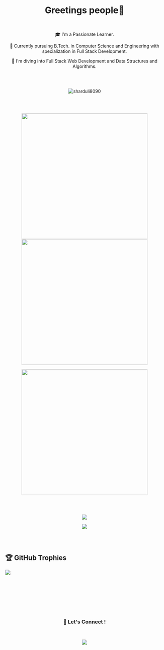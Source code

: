 <h1 align="center">Greetings people👋</h1>
<br>

<p align = "center">

</p>
<p align = "center">
🎓 I'm a Passionate Learner.
</p>
<p align = "center">
 🔭 Currently pursuing B.Tech. in Computer Science and Engineering with specialization in Full Stack Development.
</p><p align = "center">
 🌱 I'm diving into Full Stack Web Development and Data Structures and Algorithms.
</p>
<br>
<br>
<p align="center"> <img src="https://komarev.com/ghpvc/?username=sharduli8090&label=Profile%20Views&color=blueviolet&style=flat-square" alt="sharduli8090" /> </p>
<br>
<br>
<p align = "center">
  <img src = "https://github-readme-stats.vercel.app/api?username=sharduli8090&hide=contribs,prs&include_all_commits=true&theme=dracula&hide_border=true" width = 400>
  <img src = "https://github-readme-streak-stats.herokuapp.com?user=sharduli8090&theme=dracula&hide_border=true" width = 400>
</p>

<p align = "center">
  <img src = "https://github-readme-stats.vercel.app/api/top-langs/?username=sharduli8090&theme=dracula&hide_border=true"  width = 400>
 </p>
<br>
<br>
 <p align="center"> 
<img  align="center" src="https://skillicons.dev/icons?i=c,css,html,js,ts,react,java,nodejs,express,tailwind,firebase,docker&figma=10&theme=dark" />
  </p> <p align="center"> 
<img  align="center" src="https://skillicons.dev/icons?i=git,github,mongodb,netlify,postgres,postman,py,mysql,stackoverflow,discord,next,unity&vercel=10&theme=dark" />
  </p>
<br>
<br>

## 🏆 GitHub Trophies
![](https://github-profile-trophy.vercel.app/?username=sharduli8090&theme=radical&no-frame=true&no-bg=true&margin-w=4)



<br><br><br><br><br><br>

<h3 align="center">🤝 Let's Connect !</h3>

<br>

 


<p align = "center">
<a href="https://www.linkedin.com/in/shardulipandey/" target="_blank" >
  <img src = "https://img.shields.io/badge/LinkedIn-0077B5?style=for-the-badge&logo=linkedin&logoColor=white"></a>

</p>


<br>



